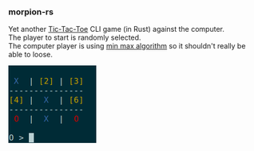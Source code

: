 ### morpion-rs

Yet another [Tic-Tac-Toe](https://en.wikipedia.org/wiki/Tic-tac-toe) CLI game (in Rust) against the computer.  
The player to start is randomly selected.  
The computer player is using [min max algorithm](https://en.wikipedia.org/wiki/Minimax) so it shouldn't really be able to loose.  


![image](misc/screenshot.png)
